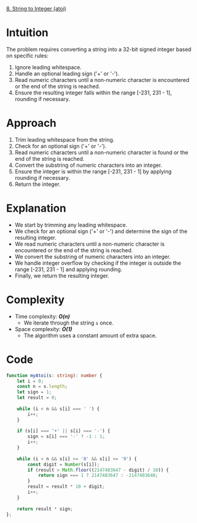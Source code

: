 [8. String to Integer (atoi)](https://leetcode.com/problems/string-to-integer-atoi/)
# Intuition
The problem requires converting a string into a 32-bit signed integer based on specific rules:
1. Ignore leading whitespace.
2. Handle an optional leading sign ('+' or '-').
3. Read numeric characters until a non-numeric character is encountered or the end of the string is reached.
4. Ensure the resulting integer falls within the range [-231, 231 - 1], rounding if necessary.

# Approach
1. Trim leading whitespace from the string.
2. Check for an optional sign ('+' or '-').
3. Read numeric characters until a non-numeric character is found or the end of the string is reached.
4. Convert the substring of numeric characters into an integer.
5. Ensure the integer is within the range [-231, 231 - 1] by applying rounding if necessary.
6. Return the integer.

# Explanation
- We start by trimming any leading whitespace.
- We check for an optional sign ('+' or '-') and determine the sign of the resulting integer.
- We read numeric characters until a non-numeric character is encountered or the end of the string is reached.
- We convert the substring of numeric characters into an integer.
- We handle integer overflow by checking if the integer is outside the range [-231, 231 - 1] and applying rounding.
- Finally, we return the resulting integer.

# Complexity
- Time complexity: ***O(n)***
  - We iterate through the string `s` once.
- Space complexity: ***O(1)***
  - The algorithm uses a constant amount of extra space.

# Code
```typescript
function myAtoi(s: string): number {
    let i = 0;
    const n = s.length;
    let sign = 1;
    let result = 0;
    
    while (i < n && s[i] === ' ') {
        i++;
    }
    
    if (s[i] === '+' || s[i] === '-') {
        sign = s[i] === '-' ? -1 : 1;
        i++;
    }
    
    while (i < n && s[i] >= '0' && s[i] <= '9') {
        const digit = Number(s[i]);
        if (result > Math.floor((2147483647 - digit) / 10)) {
            return sign === 1 ? 2147483647 : -2147483648;
        }
        result = result * 10 + digit;
        i++;
    }
    
    return result * sign;
};

```